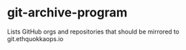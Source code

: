 # git-archive-program
Lists GitHub orgs and repositories that should be mirrored to git.ethquokkaops.io
